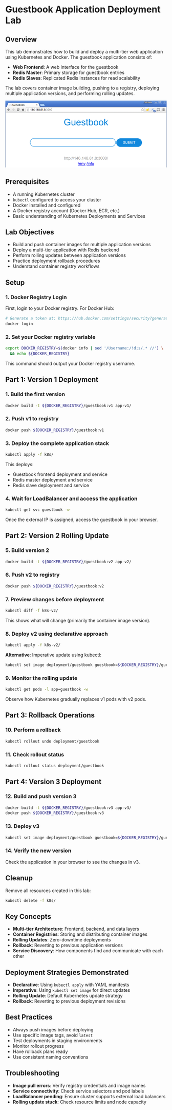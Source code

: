 # Guestbook Application Deployment Lab

## Overview

This lab demonstrates how to build and deploy a multi-tier web application using Kubernetes and Docker. The guestbook application consists of:

- **Web Frontend**: A web interface for the guestbook
- **Redis Master**: Primary storage for guestbook entries
- **Redis Slaves**: Replicated Redis instances for read scalability

The lab covers container image building, pushing to a registry, deploying multiple application versions, and performing rolling updates.

![Guestbook](guestbook-page.png)

## Prerequisites

- A running Kubernetes cluster
- `kubectl` configured to access your cluster
- Docker installed and configured
- A Docker registry account (Docker Hub, ECR, etc.)
- Basic understanding of Kubernetes Deployments and Services

## Lab Objectives

- Build and push container images for multiple application versions
- Deploy a multi-tier application with Redis backend
- Perform rolling updates between application versions
- Practice deployment rollback procedures
- Understand container registry workflows

## Setup

### 1. Docker Registry Login

First, login to your Docker registry. For Docker Hub:

```bash
# Generate a token at: https://hub.docker.com/settings/security?generateToken=true
docker login
```

### 2. Set your Docker registry variable

```bash
export DOCKER_REGISTRY=$(docker info | sed '/Username:/!d;s/.* //') \
  && echo ${DOCKER_REGISTRY}
```

This command should output your Docker registry username.

## Part 1: Version 1 Deployment

### 1. Build the first version

```bash
docker build -t ${DOCKER_REGISTRY}/guestbook:v1 app-v1/
```

### 2. Push v1 to registry

```bash
docker push ${DOCKER_REGISTRY}/guestbook:v1
```

### 3. Deploy the complete application stack

```bash
kubectl apply -f k8s/
```

This deploys:
- Guestbook frontend deployment and service
- Redis master deployment and service  
- Redis slave deployment and service

### 4. Wait for LoadBalancer and access the application

```bash
kubectl get svc guestbook -w
```

Once the external IP is assigned, access the guestbook in your browser.

## Part 2: Version 2 Rolling Update

### 5. Build version 2

```bash
docker build -t ${DOCKER_REGISTRY}/guestbook:v2 app-v2/
```

### 6. Push v2 to registry

```bash
docker push ${DOCKER_REGISTRY}/guestbook:v2
```

### 7. Preview changes before deployment

```bash
kubectl diff -f k8s-v2/
```

This shows what will change (primarily the container image version).

### 8. Deploy v2 using declarative approach

```bash
kubectl apply -f k8s-v2/
```

**Alternative**: Imperative update using kubectl:
```bash
kubectl set image deployment/guestbook guestbook=${DOCKER_REGISTRY}/guestbook:v2
```

### 9. Monitor the rolling update

```bash
kubectl get pods -l app=guestbook -w
```

Observe how Kubernetes gradually replaces v1 pods with v2 pods.

## Part 3: Rollback Operations

### 10. Perform a rollback

```bash
kubectl rollout undo deployment/guestbook
```

### 11. Check rollout status

```bash
kubectl rollout status deployment/guestbook
```

## Part 4: Version 3 Deployment

### 12. Build and push version 3

```bash
docker build -t ${DOCKER_REGISTRY}/guestbook:v3 app-v3/
docker push ${DOCKER_REGISTRY}/guestbook:v3
```

### 13. Deploy v3

```bash
kubectl set image deployment/guestbook guestbook=${DOCKER_REGISTRY}/guestbook:v3
```

### 14. Verify the new version

Check the application in your browser to see the changes in v3.

## Cleanup

Remove all resources created in this lab:

```bash
kubectl delete -f k8s/
```

## Key Concepts

- **Multi-tier Architecture**: Frontend, backend, and data layers
- **Container Registries**: Storing and distributing container images
- **Rolling Updates**: Zero-downtime deployments
- **Rollback**: Reverting to previous application versions
- **Service Discovery**: How components find and communicate with each other

## Deployment Strategies Demonstrated

- **Declarative**: Using `kubectl apply` with YAML manifests
- **Imperative**: Using `kubectl set image` for direct updates
- **Rolling Update**: Default Kubernetes update strategy
- **Rollback**: Reverting to previous deployment revisions

## Best Practices

- Always push images before deploying
- Use specific image tags, avoid `latest`
- Test deployments in staging environments
- Monitor rollout progress
- Have rollback plans ready
- Use consistent naming conventions

## Troubleshooting

- **Image pull errors**: Verify registry credentials and image names
- **Service connectivity**: Check service selectors and pod labels
- **LoadBalancer pending**: Ensure cluster supports external load balancers
- **Rolling update stuck**: Check resource limits and node capacity